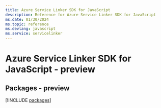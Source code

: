 ```yaml
---
title: Azure Service Linker SDK for JavaScript
description: Reference for Azure Service Linker SDK for JavaScript
ms.date: 01/30/2024
ms.topic: reference
ms.devlang: javascript
ms.service: servicelinker
---
```

# Azure Service Linker SDK for JavaScript - preview
## Packages - preview
[!INCLUDE [packages](service-linker-index.md)]